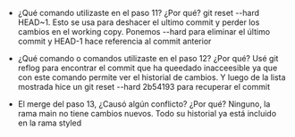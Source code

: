 - ¿Qué comando utilizaste en el paso 11? ¿Por qué?
    git reset --hard HEAD~1. Esto se usa para deshacer el ultimo commit y perder los cambios en el working copy. Ponemos --hard para eliminar el último commit y HEAD-1 hace referencia al commit anterior

- ¿Qué comando o comandos utilizaste en el paso 12? ¿Por qué?
    Usé git reflog para encontrar el commit que ha queedado inacceesible ya que con este comando permite ver el historial de cambios. Y luego de la lista mostrada hice un git reset --hard 2b54193 para recuperar el commit

-  El merge del paso 13, ¿Causó algún conflicto? ¿Por qué?
    Ninguno, la rama main no tiene cambios nuevos. Todo su historial ya está incluido en la rama styled    
